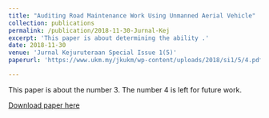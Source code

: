 ```yaml
---
title: "Auditing Road Maintenance Work Using Unmanned Aerial Vehicle"
collection: publications
permalink: /publication/2018-11-30-Jurnal-Kej
excerpt: 'This paper is about determining the ability .'
date: 2018-11-30
venue: 'Jurnal Kejuruteraan Special Issue 1(5)'
paperurl: 'https://www.ukm.my/jkukm/wp-content/uploads/2018/si1/5/4.pdf'

---
```

This paper is about the number 3. The number 4 is left for future work.

[Download paper here](https://www.researchgate.net/publication/333506571_Auditing_Road_Maintenance_Work_Using_Unmanned_Aerial_Vehicle)

